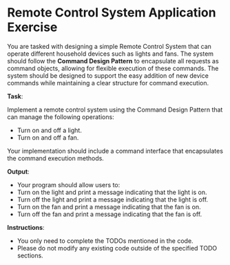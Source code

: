 # Remote Control System Application Exercise

You are tasked with designing a simple Remote Control System that can operate different household devices such as lights and fans. The system should follow the **Command Design Pattern** to encapsulate all requests as command objects, allowing for flexible execution of these commands. The system should be designed to support the easy addition of new device commands while maintaining a clear structure for command execution.

**Task**:

Implement a remote control system using the Command Design Pattern that can manage the following operations:

* Turn on and off a light.
* Turn on and off a fan.

Your implementation should include a command interface that encapsulates the command execution methods.

**Output**:
* Your program should allow users to:
* Turn on the light and print a message indicating that the light is on.
* Turn off the light and print a message indicating that the light is off.
* Turn on the fan and print a message indicating that the fan is on.
* Turn off the fan and print a message indicating that the fan is off.

**Instructions**:
* You only need to complete the TODOs mentioned in the code.
* Please do not modify any existing code outside of the specified TODO sections.
